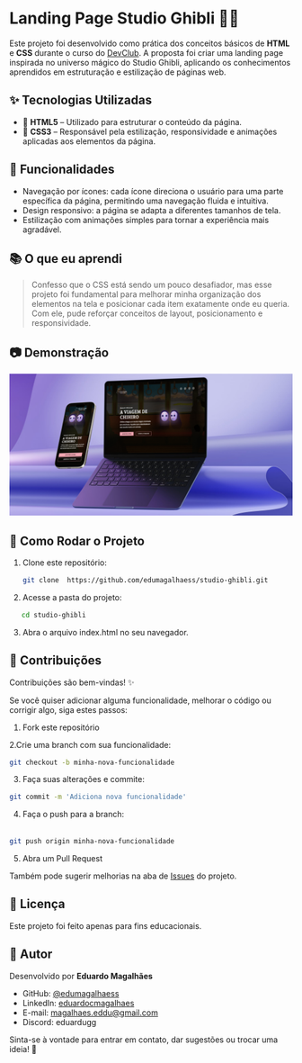 #  Landing Page Studio Ghibli 🚂👻

Este projeto foi desenvolvido como prática dos conceitos básicos de **HTML** e **CSS** durante o curso do [DevClub](https://www.devclub.com.br/). A proposta foi criar uma landing page inspirada no universo mágico do Studio Ghibli, aplicando os conhecimentos aprendidos em estruturação e estilização de páginas web.

## ✨ Tecnologias Utilizadas

- 🔸 **HTML5** – Utilizado para estruturar o conteúdo da página.
- 🔹 **CSS3** – Responsável pela estilização, responsividade e animações aplicadas aos elementos da página.

## 🚀 Funcionalidades

- Navegação por ícones: cada ícone direciona o usuário para uma parte específica da página, permitindo uma navegação fluida e intuitiva.
- Design responsivo: a página se adapta a diferentes tamanhos de tela.
- Estilização com animações simples para tornar a experiência mais agradável.

## 📚 O que eu aprendi

> Confesso que o CSS está sendo um pouco desafiador, mas esse projeto foi fundamental para melhorar minha organização dos elementos na tela e posicionar cada item exatamente onde eu queria. Com ele, pude reforçar conceitos de layout, posicionamento e responsividade.

## 📷 Demonstração

<img src="https://github.com/edumagalhaess/studio-ghibli/blob/main/assets/studio-ghibli.png">

## 📁 Como Rodar o Projeto

1. Clone este repositório:
   ```bash
   git clone  https://github.com/edumagalhaess/studio-ghibli.git
2. Acesse a pasta do projeto:

```bash
   cd studio-ghibli
```

3. Abra o arquivo index.html no seu navegador.

## 🤝 Contribuições
Contribuições são bem-vindas! ✨

Se você quiser adicionar alguma funcionalidade, melhorar o código ou corrigir algo, siga estes passos:

1. Fork este repositório

2.Crie uma branch com sua funcionalidade:

```bash
git checkout -b minha-nova-funcionalidade
```

3. Faça suas alterações e commite:

```bash
git commit -m 'Adiciona nova funcionalidade'
```

4. Faça o push para a branch:
```bash

git push origin minha-nova-funcionalidade
```

5. Abra um Pull Request

Também pode sugerir melhorias na aba de <a href="https://github.com/edumagalhaess/studio-ghibli/issues">Issues</a> do projeto.

## 📝 Licença
Este projeto foi feito apenas para fins educacionais.


## 👤 Autor

Desenvolvido por **Eduardo Magalhães**

- GitHub: [@edumagalhaess](https://github.com/edumagalhaess)
- LinkedIn: [eduardocmagalhaes](https://www.linkedin.com/in/eduardoccmagalhaes/)
- E-mail: magalhaes.eddu@gmail.com
- Discord: eduardugg

Sinta-se à vontade para entrar em contato, dar sugestões ou trocar uma ideia! 🚀
